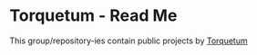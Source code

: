 # Torquetum - Read Me

This group/repository-ies contain public projects by [Torquetum](https://torquetum.eu)
